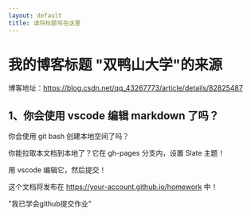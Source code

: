 ```yaml
---
layout: default
title: 请将标题写在这里
---
```


# 我的博客标题 "双鸭山大学"的来源
  博客地址：https://blog.csdn.net/qq_43267773/article/details/82825487

## 1、你会使用 vscode 编辑 markdown 了吗？

你会使用 git bash 创建本地空间了吗？

你能拉取本文档到本地了？它在 gh-pages 分支内，设置 Slate 主题！

用 vscode 编辑它，然后提交！

这个文档将发布在 https://your-account.github.io/homework 中！


"我已学会github提交作业"
